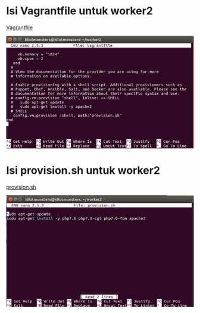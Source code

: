 # Isi Vagrantfile untuk worker2

[Vagrantfile](https://github.com/rahajengdwi/CLoud2018/blob/master/Nginx/1/worker2/Vagrantfile)

<img src="https://github.com/rahajengdwi/CLoud2018/blob/master/Nginx/1/worker2/image/worker2_vagrantfile.png">

# Isi provision.sh untuk worker2

[provision.sh](https://github.com/rahajengdwi/CLoud2018/blob/master/Nginx/1/worker2/provision.sh)

<img src="https://github.com/rahajengdwi/CLoud2018/blob/master/Nginx/1/worker2/image/worker2_provision.png">

